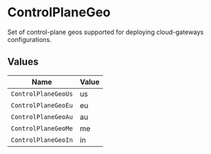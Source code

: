 # ControlPlaneGeo

Set of control-plane geos supported for deploying cloud-gateways configurations.


## Values

| Name                | Value               |
| ------------------- | ------------------- |
| `ControlPlaneGeoUs` | us                  |
| `ControlPlaneGeoEu` | eu                  |
| `ControlPlaneGeoAu` | au                  |
| `ControlPlaneGeoMe` | me                  |
| `ControlPlaneGeoIn` | in                  |